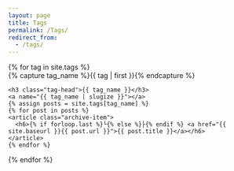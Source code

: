 ```yaml
---
layout: page
title: Tags
permalink: /Tags/
redirect_from:
  - /tags/
---
```


<style>
.archive-item h6 {
  margin: 0;
  line-height: 1;
  margin-left: 20px;
}
</style>


<div id="archives">
{% for tag in site.tags %}
  <div class="archive-group">
    {% capture tag_name %}{{ tag | first }}{% endcapture %}
    <div id="#{{ tag_name | slugize }}"></div>
    <p></p>

    <h3 class="tag-head">{{ tag_name }}</h3>
    <a name="{{ tag_name | slugize }}"></a>
    {% assign posts = site.tags[tag_name] %}
    {% for post in posts %}
    <article class="archive-item">
      <h6>{% if forloop.last %}└{% else %}├{% endif %} <a href="{{ site.baseurl }}{{ post.url }}">{{ post.title }}</a></h6>
    </article>
    {% endfor %}
  </div>
{% endfor %}
</div>
